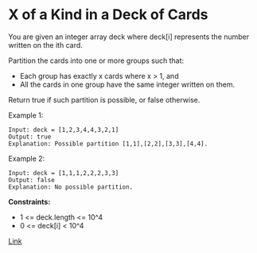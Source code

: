 # X of a Kind in a Deck of Cards
You are given an integer array deck where deck[i] represents the number written on the ith card.

Partition the cards into one or more groups such that:

- Each group has exactly x cards where x > 1, and
- All the cards in one group have the same integer written on them.

Return true if such partition is possible, or false otherwise.

Example 1:

```
Input: deck = [1,2,3,4,4,3,2,1]
Output: true
Explanation: Possible partition [1,1],[2,2],[3,3],[4,4].
```

Example 2:

```
Input: deck = [1,1,1,2,2,2,3,3]
Output: false
Explanation: No possible partition.
```

**Constraints:**
- 1 <= deck.length <= 10^4
- 0 <= deck[i] < 10^4

[Link](https://leetcode.com/problems/x-of-a-kind-in-a-deck-of-cards/)